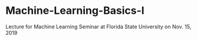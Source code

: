# Machine-Learning-Basics-I
Lecture for Machine Learning Seminar at Florida State University on Nov. 15, 2019

